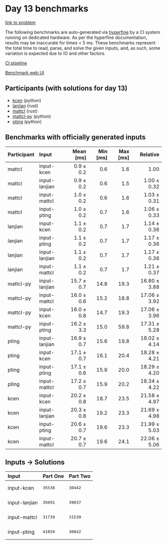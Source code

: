 # Day 13 benchmarks

[link to problem](https://adventofcode.com/2023/day/13)

The following benchmarks are auto-generated via
[hyperfine](https://github.com/sharkdp/hyperfine) by a CI system running on
dedicated hardware. As per the hyperfine documentation, results may be
inaccurate for times < 5 ms. These benchmarks represent the total time to read,
parse, and solve the given inputs, and, as such, some variation is expected due
to IO and other factors.

[CI pipeline](http://ci.papercode.net:8080/teams/main/pipelines/aoc2023)

[Benchmark web UI](https://aoc.ancalagon.black)


## Participants (with solutions for day 13)

- [kcen](https://github.com/kcen/aoc2023) (python)
- [lanjian](https://github.com/lanjian/aoc-2023) (rust)
- [mattcl](https://github.com/mattcl/aoc2023) (rust)
- [mattcl-py](https://github.com/mattcl/aoc2023-py) (python)
- [pting](https://github.com/pting/aoc2023) (python)


## Benchmarks with officially generated inputs

| Participant | Input | Mean [ms] | Min [ms] | Max [ms] | Relative |
|:---|:---|---:|---:|---:|---:|
| mattcl | input-kcen | 0.9 ± 0.2 | 0.6 | 1.6 | 1.00 |
| mattcl | input-lanjian | 0.9 ± 0.2 | 0.6 | 1.5 | 1.00 ± 0.32 |
| mattcl | input-mattcl | 1.0 ± 0.2 | 0.6 | 1.6 | 1.03 ± 0.31 |
| mattcl | input-pting | 1.0 ± 0.2 | 0.7 | 1.6 | 1.06 ± 0.33 |
| lanjian | input-kcen | 1.1 ± 0.2 | 0.7 | 1.7 | 1.14 ± 0.36 |
| lanjian | input-pting | 1.1 ± 0.2 | 0.7 | 1.7 | 1.17 ± 0.36 |
| lanjian | input-lanjian | 1.1 ± 0.2 | 0.7 | 1.7 | 1.17 ± 0.36 |
| lanjian | input-mattcl | 1.1 ± 0.2 | 0.7 | 1.7 | 1.21 ± 0.37 |
| mattcl-py | input-lanjian | 15.7 ± 0.7 | 14.8 | 19.3 | 16.80 ± 3.88 |
| mattcl-py | input-mattcl | 16.0 ± 0.6 | 15.2 | 18.8 | 17.06 ± 3.92 |
| mattcl-py | input-kcen | 16.0 ± 0.8 | 14.7 | 19.3 | 17.06 ± 3.96 |
| mattcl-py | input-pting | 16.2 ± 3.3 | 15.0 | 59.8 | 17.31 ± 5.28 |
| pting | input-lanjian | 16.9 ± 0.7 | 15.6 | 19.8 | 18.02 ± 4.14 |
| pting | input-kcen | 17.1 ± 0.7 | 16.1 | 20.4 | 18.28 ± 4.21 |
| pting | input-pting | 17.1 ± 0.6 | 15.9 | 20.0 | 18.29 ± 4.20 |
| pting | input-mattcl | 17.2 ± 0.7 | 15.9 | 20.2 | 18.34 ± 4.22 |
| kcen | input-kcen | 20.2 ± 0.8 | 18.7 | 23.5 | 21.58 ± 4.97 |
| kcen | input-lanjian | 20.3 ± 0.8 | 19.2 | 23.3 | 21.69 ± 4.98 |
| kcen | input-pting | 20.6 ± 0.7 | 19.6 | 23.3 | 21.99 ± 5.03 |
| kcen | input-mattcl | 20.7 ± 0.7 | 19.6 | 24.1 | 22.06 ± 5.06 |


## Inputs -> Solutions

| Input | Part One | Part Two |
|:---|:---|:---|
|input-kcen|<pre>35538</pre>|<pre>30442</pre>|
|input-lanjian|<pre>35691</pre>|<pre>39037</pre>|
|input-mattcl|<pre>31739</pre>|<pre>31539</pre>|
|input-pting|<pre>41859</pre>|<pre>30842</pre>|